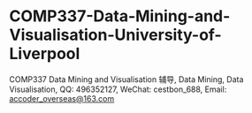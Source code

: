 # COMP337-Data-Mining-and-Visualisation-University-of-Liverpool
COMP337 Data Mining and Visualisation 辅导, Data Mining, Data Visualisation, QQ: 496352127, WeChat: cestbon_688, Email: accoder_overseas@163.com
